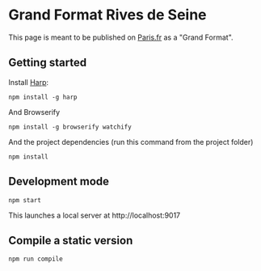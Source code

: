 # Grand Format Rives de Seine

This page is meant to be published on [Paris.fr](http://www.paris.fr) as a "Grand Format".

## Getting started

Install [Harp](http://harpjs.com):

    npm install -g harp

And Browserify

    npm install -g browserify watchify

And the project dependencies (run this command from the project folder)

    npm install


## Development mode

    npm start

This launches a local server at http://localhost:9017

## Compile a static version

    npm run compile
